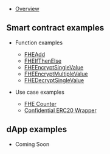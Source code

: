 - [Overview](example-overview.md)

## Smart contract examples

- Function examples

  - [FHEAdd](fheadd.md)
  - [FHEIfThenElse](fheifthenelse.md)
  - [FHEEncryptSingleValue](fhe-encrypt-single-value.md)
  - [FHEEncryptMultipleValue](fhe-encrypt-multiple-value.md)
  - [FHEDecryptSingleValue](fhe-decrypt-single-value.md)

- Use case examples
  - [FHE Counter](fhe-counter.md)
  - [Confidential ERC20 Wrapper](erc20-wrapper.md)

## dApp examples

- Coming Soon
